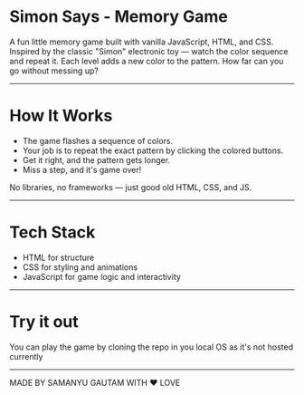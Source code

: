 #  Simon Says - Memory Game

A fun little memory game built with vanilla JavaScript, HTML, and CSS. Inspired by the classic "Simon" electronic toy — watch the color sequence and repeat it. 
Each level adds a new color to the pattern. How far can you go without messing up?

---

# How It Works

- The game flashes a sequence of colors.
- Your job is to repeat the exact pattern by clicking the colored buttons.
- Get it right, and the pattern gets longer.
- Miss a step, and it's game over!

No libraries, no frameworks — just good old HTML, CSS, and JS.

---

# Tech Stack

- HTML for structure
- CSS for styling and animations
- JavaScript for game logic and interactivity

---

# Try it out

You can play the game by cloning the repo in you local OS as it's not hosted currently 

---




MADE BY SAMANYU GAUTAM WITH ❤️ LOVE

